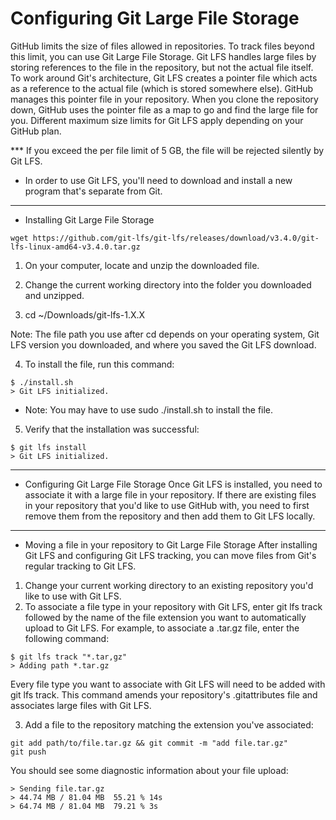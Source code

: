 #  Configuring Git Large File Storage 

GitHub limits the size of files allowed in repositories. To track files beyond this limit, you can use Git Large File Storage.
Git LFS handles large files by storing references to the file in the repository, but not the actual file itself. To work around Git's architecture, Git LFS creates a pointer file which acts as a reference to the actual file (which is stored somewhere else). GitHub manages this pointer file in your repository. When you clone the repository down, GitHub uses the pointer file as a map to go and find the large file for you.
Different maximum size limits for Git LFS apply depending on your GitHub plan.

*** If you exceed the per file limit of 5 GB, the file will be rejected silently by Git LFS.

- In order to use Git LFS, you'll need to download and install a new program that's separate from Git.
----------------
* Installing Git Large File Storage
```
wget https://github.com/git-lfs/git-lfs/releases/download/v3.4.0/git-lfs-linux-amd64-v3.4.0.tar.gz
```
1. On your computer, locate and unzip the downloaded file.

2. Change the current working directory into the folder you downloaded and unzipped.

3. cd ~/Downloads/git-lfs-1.X.X

Note: The file path you use after cd depends on your operating system, Git LFS version you downloaded, and where you saved the Git LFS download.

4. To install the file, run this command:
```
$ ./install.sh
> Git LFS initialized.
```
* Note: You may have to use sudo ./install.sh to install the file.

5. Verify that the installation was successful:
```
$ git lfs install
> Git LFS initialized.
```
-------------------
* Configuring Git Large File Storage
Once Git LFS is installed, you need to associate it with a large file in your repository.
If there are existing files in your repository that you'd like to use GitHub with, you need to first remove them from the repository and then add them to Git LFS locally.

------------------
* Moving a file in your repository to Git Large File Storage
After installing Git LFS and configuring Git LFS tracking, you can move files from Git's regular tracking to Git LFS.
1. Change your current working directory to an existing repository you'd like to use with Git LFS.
2. To associate a file type in your repository with Git LFS, enter git lfs track followed by the name of the file extension you want to automatically upload to Git LFS.
For example, to associate a .tar.gz file, enter the following command:
```
$ git lfs track "*.tar,gz"
> Adding path *.tar.gz
```
Every file type you want to associate with Git LFS will need to be added with git lfs track. This command amends your repository's .gitattributes file and associates large files with Git LFS.

3. Add a file to the repository matching the extension you've associated:
```
git add path/to/file.tar.gz && git commit -m "add file.tar.gz"
git push
```
You should see some diagnostic information about your file upload:
```
> Sending file.tar.gz
> 44.74 MB / 81.04 MB  55.21 % 14s
> 64.74 MB / 81.04 MB  79.21 % 3s
```
